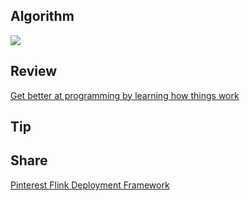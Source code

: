 ## Algorithm

![](https://img-blog.csdnimg.cn/336f218228b14b23bfd59d09e8479084.png)

## Review

[Get better at programming by learning how things work](https://jvns.ca/blog/learn-how-things-work/)

## Tip


## Share

[Pinterest Flink Deployment Framework](https://medium.com/pinterest-engineering/pinterest-flink-deployment-framework-512c6cd4a1b7)